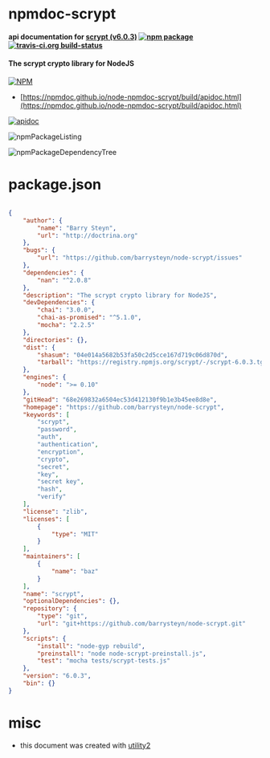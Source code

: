 # npmdoc-scrypt

#### api documentation for  [scrypt (v6.0.3)](https://github.com/barrysteyn/node-scrypt)  [![npm package](https://img.shields.io/npm/v/npmdoc-scrypt.svg?style=flat-square)](https://www.npmjs.org/package/npmdoc-scrypt) [![travis-ci.org build-status](https://api.travis-ci.org/npmdoc/node-npmdoc-scrypt.svg)](https://travis-ci.org/npmdoc/node-npmdoc-scrypt)

#### The scrypt crypto library for NodeJS

[![NPM](https://nodei.co/npm/scrypt.png?downloads=true&downloadRank=true&stars=true)](https://www.npmjs.com/package/scrypt)

- [https://npmdoc.github.io/node-npmdoc-scrypt/build/apidoc.html](https://npmdoc.github.io/node-npmdoc-scrypt/build/apidoc.html)

[![apidoc](https://npmdoc.github.io/node-npmdoc-scrypt/build/screenCapture.buildCi.browser.%252Ftmp%252Fbuild%252Fapidoc.html.png)](https://npmdoc.github.io/node-npmdoc-scrypt/build/apidoc.html)

![npmPackageListing](https://npmdoc.github.io/node-npmdoc-scrypt/build/screenCapture.npmPackageListing.svg)

![npmPackageDependencyTree](https://npmdoc.github.io/node-npmdoc-scrypt/build/screenCapture.npmPackageDependencyTree.svg)



# package.json

```json

{
    "author": {
        "name": "Barry Steyn",
        "url": "http://doctrina.org"
    },
    "bugs": {
        "url": "https://github.com/barrysteyn/node-scrypt/issues"
    },
    "dependencies": {
        "nan": "^2.0.8"
    },
    "description": "The scrypt crypto library for NodeJS",
    "devDependencies": {
        "chai": "3.0.0",
        "chai-as-promised": "^5.1.0",
        "mocha": "2.2.5"
    },
    "directories": {},
    "dist": {
        "shasum": "04e014a5682b53fa50c2d5cce167d719c06d870d",
        "tarball": "https://registry.npmjs.org/scrypt/-/scrypt-6.0.3.tgz"
    },
    "engines": {
        "node": ">= 0.10"
    },
    "gitHead": "68e269832a6504ec53d412130f9b1e3b45ee8d8e",
    "homepage": "https://github.com/barrysteyn/node-scrypt",
    "keywords": [
        "scrypt",
        "password",
        "auth",
        "authentication",
        "encryption",
        "crypto",
        "secret",
        "key",
        "secret key",
        "hash",
        "verify"
    ],
    "license": "zlib",
    "licenses": [
        {
            "type": "MIT"
        }
    ],
    "maintainers": [
        {
            "name": "baz"
        }
    ],
    "name": "scrypt",
    "optionalDependencies": {},
    "repository": {
        "type": "git",
        "url": "git+https://github.com/barrysteyn/node-scrypt.git"
    },
    "scripts": {
        "install": "node-gyp rebuild",
        "preinstall": "node node-scrypt-preinstall.js",
        "test": "mocha tests/scrypt-tests.js"
    },
    "version": "6.0.3",
    "bin": {}
}
```



# misc
- this document was created with [utility2](https://github.com/kaizhu256/node-utility2)
